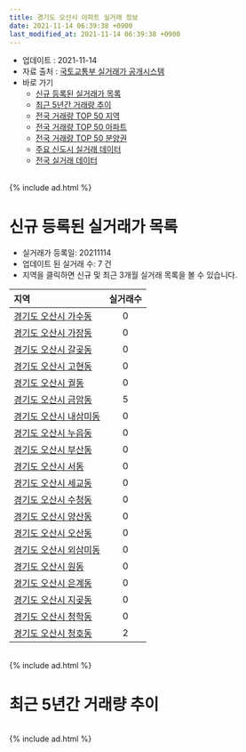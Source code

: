 ```yaml
---
title: 경기도 오산시 아파트 실거래 정보
date: 2021-11-14 06:39:38 +0900
last_modified_at: 2021-11-14 06:39:38 +0900
---
```


* 업데이트 : 2021-11-14
* 자료 출처 : [국토교통부 실거래가 공개시스템](http://rt.molit.go.kr)
* 바로 가기
    * [신규 등록된 실거래가 목록](#신규-등록된-실거래가-목록)
    * [최근 5년간 거래량 추이](#최근-5년간-거래량-추이)
    * [전국 거래량 TOP 50 지역](https://inasie.github.io/apt-trade-info/최근-3개월-전국에서-가장-거래가-많이-발생한-지역)
    * [전국 거래량 TOP 50 아파트](https://inasie.github.io/apt-trade-info/최근-3개월-전국에서-가장-거래가-많이-발생한-아파트)
    * [전국 거래량 TOP 50 분양권](https://inasie.github.io/apt-trade-info/최근-3개월-전국에서-가장-거래가-많이-발생한-분양권)
    * [주요 신도시 실거래 데이터](https://inasie.github.io/apt-trade-info/주요-신도시)
    * [전국 실거래 데이터](https://inasie.github.io/apt-trade-info/전국)

<br>
{% include ad.html %}
<br>

# 신규 등록된 실거래가 목록
* 실거래가 등록일: 20211114
* 업데이트 된 실거래 수: 7 건
* 지역을 클릭하면 신규 및 최근 3개월 실거래 목록을 볼 수 있습니다.


|지역|실거래수|
|:---|:---:|
|[경기도 오산시 가수동](https://inasie.github.io/apt-trade-info/경기도-오산시-가수동)|0|
|[경기도 오산시 가장동](https://inasie.github.io/apt-trade-info/경기도-오산시-가장동)|0|
|[경기도 오산시 갈곶동](https://inasie.github.io/apt-trade-info/경기도-오산시-갈곶동)|0|
|[경기도 오산시 고현동](https://inasie.github.io/apt-trade-info/경기도-오산시-고현동)|0|
|[경기도 오산시 궐동](https://inasie.github.io/apt-trade-info/경기도-오산시-궐동)|0|
|[경기도 오산시 금암동](https://inasie.github.io/apt-trade-info/경기도-오산시-금암동)|5|
|[경기도 오산시 내삼미동](https://inasie.github.io/apt-trade-info/경기도-오산시-내삼미동)|0|
|[경기도 오산시 누읍동](https://inasie.github.io/apt-trade-info/경기도-오산시-누읍동)|0|
|[경기도 오산시 부산동](https://inasie.github.io/apt-trade-info/경기도-오산시-부산동)|0|
|[경기도 오산시 서동](https://inasie.github.io/apt-trade-info/경기도-오산시-서동)|0|
|[경기도 오산시 세교동](https://inasie.github.io/apt-trade-info/경기도-오산시-세교동)|0|
|[경기도 오산시 수청동](https://inasie.github.io/apt-trade-info/경기도-오산시-수청동)|0|
|[경기도 오산시 양산동](https://inasie.github.io/apt-trade-info/경기도-오산시-양산동)|0|
|[경기도 오산시 오산동](https://inasie.github.io/apt-trade-info/경기도-오산시-오산동)|0|
|[경기도 오산시 외삼미동](https://inasie.github.io/apt-trade-info/경기도-오산시-외삼미동)|0|
|[경기도 오산시 원동](https://inasie.github.io/apt-trade-info/경기도-오산시-원동)|0|
|[경기도 오산시 은계동](https://inasie.github.io/apt-trade-info/경기도-오산시-은계동)|0|
|[경기도 오산시 지곶동](https://inasie.github.io/apt-trade-info/경기도-오산시-지곶동)|0|
|[경기도 오산시 청학동](https://inasie.github.io/apt-trade-info/경기도-오산시-청학동)|0|
|[경기도 오산시 청호동](https://inasie.github.io/apt-trade-info/경기도-오산시-청호동)|2|


<br>
{% include ad.html %}
<br>

# 최근 5년간 거래량 추이


<div style="width:100%;">
    <canvas id="deal_progress" height="200"></canvas>
</div>

<script>
new Chart(document.getElementById("deal_progress"), {
    type: 'line',
    data: {
        labels: ['201611','201612','201701','201702','201703','201704','201705','201706','201707','201708','201709','201710','201711','201712','201801','201802','201803','201804','201805','201806','201807','201808','201809','201810','201811','201812','201901','201902','201903','201904','201905','201906','201907','201908','201909','201910','201911','201912','202001','202002','202003','202004','202005','202006','202007','202008','202009','202010','202011','202012','202101','202102','202103','202104','202105','202106','202107','202108','202109','202110','202111'],
        datasets: [{
            label: '매매',
            pointRadius: 1,
            data: [210, 203, 141, 165, 250, 199, 208, 271, 204, 169, 162, 136, 146, 136, 242, 203, 277, 184, 213, 272, 421, 324, 336, 335, 255, 177, 207, 199, 284, 252, 243, 324, 326, 283, 339, 369, 401, 434, 515, 1199, 605, 401, 507, 767, 518, 356, 546, 406, 412, 620, 481, 389, 508, 753, 825, 404, 399, 301, 207, 129, 5],
            borderColor: "rgba(255, 201, 14, 1)",
            backgroundColor: "rgba(255, 201, 14, 0.5)",
            fill: false,
            lineTension: 0
        },{
            label: '전월세',
            pointRadius: 1,
            data: [148, 171, 168, 188, 182, 159, 178, 138, 181, 226, 243, 195, 246, 262, 288, 251, 279, 260, 252, 252, 223, 241, 209, 198, 183, 181, 242, 200, 229, 164, 367, 197, 246, 363, 574, 320, 418, 288, 271, 605, 336, 272, 319, 430, 339, 280, 273, 279, 239, 270, 248, 301, 291, 470, 477, 501, 351, 351, 544, 376, 221],
            borderColor: "rgba(0, 141, 185, 1)",
            backgroundColor: "rgba(0, 141, 185, 0.5)",
            fill: false,
            lineTension: 0
        }
        ]
    },
    options: {
        responsive: true,
        title: {
            display: false
        },
        tooltips: {
            mode: 'index',
            intersect: false
        },
        hover: {
            mode: 'nearest',
            intersect: true
        },
        scales: {
            xAxes: [{
                display: true,
                scaleLabel: {
                    display: true,
                    labelString: '년/월'
                }
            }],
            yAxes: [{
                display: true,
                ticks: {
                    suggestedMin: 0,
                },
                scaleLabel: {
                    display: true,
                    labelString: '실거래 수'
                }
            }]
        }
    }
});

</script>


<br>
{% include ad.html %}
<br>

